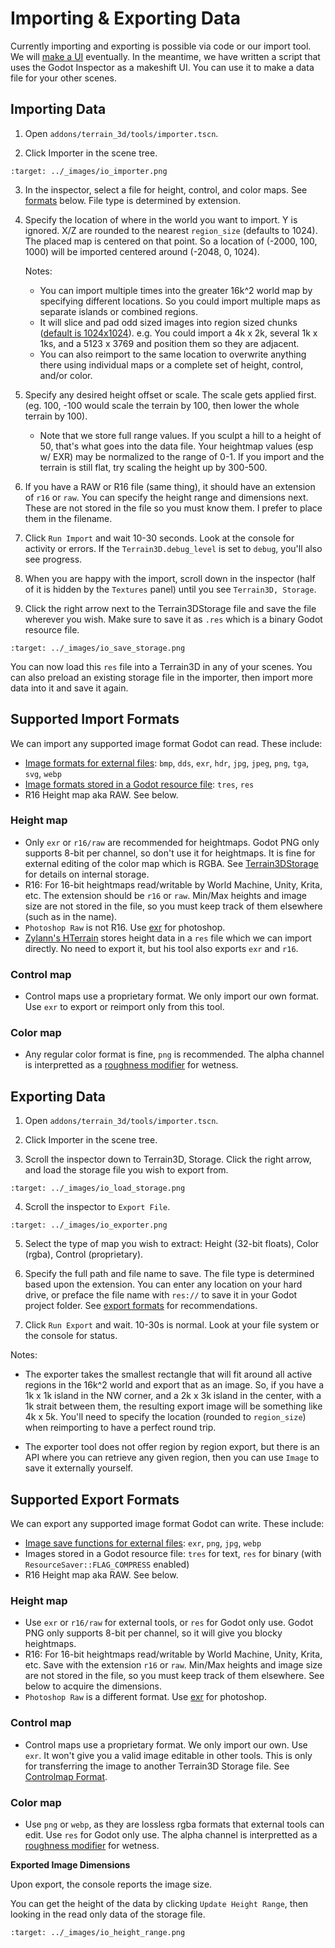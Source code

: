 Importing & Exporting Data
===========================

Currently importing and exporting is possible via code or our import tool. We will [make a UI](https://github.com/TokisanGames/Terrain3D/issues/81)  eventually. In the meantime, we have written a script that uses the Godot Inspector as a makeshift UI. You can use it to make a data file for your other scenes.

## Importing Data

1) Open `addons/terrain_3d/tools/importer.tscn`.

2) Click Importer in the scene tree.

```{image} images/io_importer.png
:target: ../_images/io_importer.png
```

3) In the inspector, select a file for height, control, and color maps. See [formats](#supported-import-formats) below. File type is determined by extension.

4) Specify the location of where in the world you want to import. Y is ignored. X/Z are rounded to the nearest `region_size` (defaults to 1024). The placed map is centered on that point. So a location of (-2000, 100, 1000) will be imported centered around (-2048, 0, 1024).

     Notes:

     * You can import multiple times into the greater 16k^2 world map by specifying different locations. So you could import multiple maps as separate islands or combined regions.
     * It will slice and pad odd sized images into region sized chunks ([default is 1024x1024](https://github.com/TokisanGames/Terrain3D/issues/77)). e.g. You could import a 4k x 2k, several 1k x 1ks, and a 5123 x 3769 and position them so they are adjacent.
     * You can also reimport to the same location to overwrite anything there using individual maps or a complete set of height, control, and/or color.

5) Specify any desired height offset or scale. The scale gets applied first. (eg. 100, -100 would scale the terrain by 100, then lower the whole terrain by 100).

     * Note that we store full range values. If you sculpt a hill to a height of 50, that's what goes into the data file. Your heightmap values (esp w/ EXR) may be normalized to the range of 0-1. If you import and the terrain is still flat, try scaling the height up by 300-500.

6) If you have a RAW or R16 file (same thing), it should have an extension of `r16` or `raw`. You can specify the height range and dimensions next. These are not stored in the file so you must know them. I prefer to place them in the filename.

7) Click `Run Import` and wait 10-30 seconds. Look at the console for activity or errors. If the `Terrain3D.debug_level` is set to `debug`, you'll also see progress.

8) When you are happy with the import, scroll down in the inspector (half of it is hidden by the `Textures` panel) until you see `Terrain3D, Storage`.

9) Click the right arrow next to the Terrain3DStorage file and save the file wherever you wish. Make sure to save it as `.res` which is a binary Godot resource file. 

```{image} images/io_save_storage.png
:target: ../_images/io_save_storage.png
```

You can now load this `res` file into a Terrain3D in any of your scenes. You can also preload an existing storage file in the importer, then import more data into it and save it again.

## Supported Import Formats

We can import any supported image format Godot can read. These include:
* [Image formats for external files](https://docs.godotengine.org/en/stable/tutorials/assets_pipeline/importing_images.html#supported-image-formats): `bmp`, `dds`, `exr`, `hdr`, `jpg`, `jpeg`, `png`, `tga`, `svg`, `webp`
* [Image formats stored in a Godot resource file](https://docs.godotengine.org/en/stable/classes/class_image.html#enum-image-format): `tres`, `res`
* R16 Height map aka RAW. See below.

### Height map
* Only `exr` or `r16/raw` are recommended for heightmaps. Godot PNG only supports 8-bit per channel, so don't use it for heightmaps. It is fine for external editing of the color map which is RGBA. See [Terrain3DStorage](../api/class_terrain3dstorage.rst) for details on internal storage.
* R16: For 16-bit heightmaps read/writable by World Machine, Unity, Krita, etc. The extension should be `r16` or `raw`. Min/Max heights and image size are not stored in the file, so you must keep track of them elsewhere (such as in the name).
* `Photoshop Raw` is not R16. Use [exr](https://www.exr-io.com/) for photoshop.
* [Zylann's HTerrain](https://github.com/Zylann/godot_heightmap_plugin/) stores height data in a `res` file which we can import directly. No need to export it, but his tool also exports `exr` and `r16`.

### Control map
* Control maps use a proprietary format. We only import our own format. Use `exr` to export or reimport only from this tool.

### Color map
* Any regular color format is fine, `png` is recommended. The alpha channel is interpretted as a [roughness modifier](https://terrain3d.readthedocs.io/en/stable/api/class_terrain3dstorage.html#class-terrain3dstorage-property-color-maps) for wetness.


## Exporting Data

1) Open `addons/terrain_3d/tools/importer.tscn`.

2) Click Importer in the scene tree.

3) Scroll the inspector down to Terrain3D, Storage. Click the right arrow, and load the storage file you wish to export from.

```{image} images/io_load_storage.png
:target: ../_images/io_load_storage.png
```

4) Scroll the inspector to `Export File`.

```{image} images/io_exporter.png
:target: ../_images/io_exporter.png
```

5) Select the type of map you wish to extract: Height (32-bit floats), Color (rgba), Control (proprietary).

6) Specify the full path and file name to save. The file type is determined based upon the extension. You can enter any location on your hard drive, or preface the file name with `res://` to save it in your Godot project folder. See [export formats](#supported-export-formats) for recommendations.

7) Click `Run Export` and wait. 10-30s is normal. Look at your file system or the console for status.

Notes:

* The exporter takes the smallest rectangle that will fit around all active regions in the 16k^2 world and export that as an image. So, if you have a 1k x 1k island in the NW corner, and a 2k x 3k island in the center, with a 1k strait between them, the resulting export image will be something like 4k x 5k. You'll need to specify the location (rounded to `region_size`) when reimporting to have a perfect round trip.

* The exporter tool does not offer region by region export, but there is an API where you can retrieve any given region, then you can use `Image` to save it externally yourself.

## Supported Export Formats

We can export any supported image format Godot can write. These include:
* [Image save functions for external files](https://docs.godotengine.org/en/stable/classes/class_image.html#class-image-method-save-exr): `exr`, `png`, `jpg`, `webp`
* Images stored in a Godot resource file: `tres` for text, `res` for binary (with `ResourceSaver::FLAG_COMPRESS` enabled)
* R16 Height map aka RAW. See below.

### Height map
* Use `exr` or `r16/raw` for external tools, or `res` for Godot only use. Godot PNG only supports 8-bit per channel, so it will give you blocky heightmaps.
* R16: For 16-bit heightmaps read/writable by World Machine, Unity, Krita, etc. Save with the extension `r16` or `raw`. Min/Max heights and image size are not stored in the file, so you must keep track of them elsewhere. See below to acquire the dimensions. 
* `Photoshop Raw` is a different format. Use [exr](https://www.exr-io.com/) for photoshop.

### Control map
* Control maps use a proprietary format. We only import our own. Use `exr`. It won't give you a valid image editable in other tools. This is only for transferring the image to another Terrain3D Storage file. See [Controlmap Format](controlmap_format.md).

### Color map
* Use `png` or `webp`, as they are lossless rgba formats that external tools can edit. Use `res` for Godot only use. The alpha channel is interpretted as a [roughness modifier](https://terrain3d.readthedocs.io/en/stable/api/class_terrain3dstorage.html#class-terrain3dstorage-property-color-maps) for wetness. 


**Exported Image Dimensions**

Upon export, the console reports the image size.

You can get the height of the data by clicking `Update Height Range`, then looking in the read only data of the storage file.

```{image} images/io_height_range.png
:target: ../_images/io_height_range.png
```